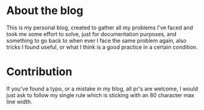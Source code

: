 # About the blog
This is my personal blog, created to gather all my problems I've faced and took
me some effort to solve, just for documentation purposes, and something to go
back to when ever I face the same problem again, also tricks I found useful, or
what I think is a good practice in a certain condition.

# Contribution
If you've found a typo, or a mistake in my blog, all pr's are welcome, I would
just ask to follow my single rule which is sticking with an 80 character max
line width.
